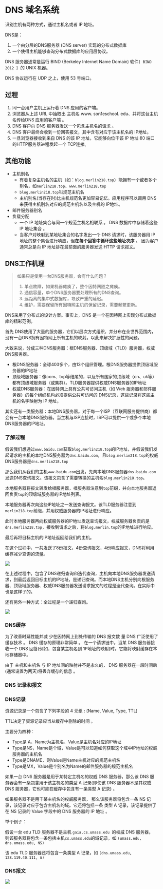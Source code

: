 # DNS 域名系统

识别主机有两种方式，通过主机名或者 IP 地址。

DNS是：
1. 一个由分层的DNS服务器 (DNS server) 实现的分布式数据库
2. 一个使得主机能够查询分布式数据库的应用层协议。

DNS 服务器通常是运行 BIND (Berkeley Internet Name Domain) 软件`[ BIND 2012 ] `的 UNIX 机器。

DNS 协议运行在 UDP 之上，使用 53 号端口。

## 过程

1) 同一台用户主机上运行着 DNS 应用的客户端。
2) 浏览器从上述 URL 中抽取出 主机名 www. son1eschool. edu、并将这台主机名传给DNS 应用的客户端 。
3) DNS 客户向 DNS 服务器发送一个包含主机名的请求 。
4) DNS 客户最终会收到一份回答报文，其中含有对应于该主机名的 IP地址。
5) 一旦浏览器接收到来自 DNS 的该 IP 地址，它能够向位千该 IP 地址 80 端口的HTTP服务器进程发起一个 TCP连接。

## 其他功能

- 主机别名
	- 有着复杂主机名的主机（如：`blog.merlin218.top`）能拥有一个或者多个别名，如`merlin218.top`、`www.merlin218.top`
	- `blog.merlin218.top`叫规范主机名
	- 主机别名(当存在时)比主机规范名更加容易记忆。应用程序可以调用 DNS 来获得主机别名对应的规范主机名以及主机的 IP地址。
- 邮件服务器别名
- 负载分配
	- 一个 IP 地址集合与同一个规范主机名相联系 。 DNS 数据库中存储着这些 IP 地址集合 。
	- 当客户对映射到某地址集合的名字发出一个 DNS 请求时，该服务器用 IP 地址的整个集合进行响应，但**在每个回答中循环这些地址次序** 。 因为客户通常总是向 IP 地址排在最前面的服务器发送 HTTP 请求报文。

## DNS工作机理

> 如果只是使用一台DNS服务器，会有什么问题？
> 1. 单点故障，如果机器瘫痪了，整个因特网随之瘫痪。
> 2. 通信容量，单个DNS服务器要处理所有的DNS查询。
> 3. 远距离的集中式数据库，导致严重的延迟。
> 4. 维护，需要保留所有因特网主机的保留记录，需要频繁更新。

DNS采用了分布式的设计方案。事实上，DNS 是一个在因特网上实现分布式数据库的精彩范例。

首先 DNS使用了大量的服务器，它们以层次方式组织，并分布在全世界范围内，没有一台DNS拥有因特网上所有主机的映射。以此来解决扩展性的问题。

大致来说，分成三种DNS服务器：根DNS服务器、顶级域（TLD）服务器，权威DNS服务器。

- 根DNS服务器：全球400多个，由13个组织管理。根DNS服务器提供顶级域服务器的IP地址
- 顶级域服务器：像com、top等结尾的，以及所有国家的顶级域（cn、uk等）都有顶级域服务器（或集群）。TLD服务器提供权威DNS服务器的IP地址
- 权威DNS服务器：在因特网上具有公共可访问主机（如 Web 服务器和邮件服务器）的每个组织机构必须提供公共可访问的 DNS记录，这些记录将这些主机的名字映射为 IP 地址。

其实还有一类服务器：本地DNS服务器。对于每一个ISP（互联网服务提供商）都会有一台本地DNS服务器。当主机与ISP连接时，ISP可以提供一个或多个本地DNS服务器的IP地址。

### 了解过程

假设我们想通过`www.baidu.com`获取`blog.merlin218.top`的IP地址，并假设我们发起请求的主机的本地DNS服务器为`dns.baidu.com`，且`blog.merlin218.top`的权威DNS服务器是`dns.merlin218.top`

那么我们从我们的主机`www.baidu.com`出发，先向本地DNS服务器`dns.baidu.com`发送DNS查询报文。该报文包含了需要转换的主机名`blog.merlin218.top`。

本地服务器将报文转发给根服务器，根服务器注意到`top`前缀，并向本地服务器返回负责`top`的顶级域服务器的IP地址列表。

本地服务器再次向这些IP地址之一发送查询报文。该TLD服务器注意到`merlin218.top`前缀，并用权威服务器的IP地址进行响应。

此时本地服务器再向权威服务器的IP地址发送查询报文，权威服务器负责的是`dns.merlin218.top`，接收到请求之后，将`blog.merlin.top`的IP地址进行响应。

最后再将目标主机的IP地址返回给我们的主机。

在这个过程中，一共发送了8份报文，4份查询报文，4份响应报文，DNS将利用缓存减少查询的流量。

![](https://cdn.jsdelivr.net/gh/Merlin218/image-storage/picGo/202209061601659.png)


在上述过程中，包含了DNS递归查询和迭代查询，主机向本地DNS服务器发送请求，到最后返回目标主机的IP地址，是递归查询。而本地DNS主机分别向根服务器、顶级域服务器、权威DNS服务器发送请求报文的过程是迭代查询。在实际中也是这样子的。

还有另外一种方式：全过程是一个递归查询。

![](https://cdn.jsdelivr.net/gh/Merlin218/image-storage/picGo/202209061601078.png)


### DNS缓存

为了改善时延性能并减 少在因特网上到处传输的 DNS 报文数 量 DNS 广泛使用了缓存技术 。 DNS 缓存的原理非常简单 。 在一个请求链中，当某 DNS 服务器接收一个 DNS 回答(例如，包含某主机名到 1P地址的映射)时，它能将映射缓存在本地存储器中。

由于 主机和主机名 与 IP 地址间的映射并不是永久的， DNS 服务器在一段时间后(通常设置为两天)将丢弃缓存的信息 。

### DNS 记录和报文

### DNS记录

资源记录是一个包含了下列字段的 4 元组 : (Name, Value, Type, TTL)

TTL决定了资源记录应当从缓存中删除的时间 。

主要分为四种：
- Type是 A，Name为主机名，Value是主机名对应的IP地址
- Type是NS，Name是个域，Value是可以知道如何获取这个域中IP地址的权威服务器的主机名
- Type是CNAME，则Value是Name主机对应的规范主机名
- Type是MX，Value是个别名为Name的邮件服务器的规范主机名

如果一台 DNS 服务器是用于某特定主机名的权威 DNS 服务器，那么该 DNS 服务器会有一条包含用于该主机名的类型 A 记录(即使该 DNS 服务器不是其权威 DNS 服务器，它也可能在缓存中包含有一条类型 A 记录) 。 

如果服务器不是用千某主机名的权威服务器， 那么该服务器将包含一条 NS 记录，该记录对应于包含主机名的域。它还将包括一条 类型 A 记录，该记录提供了在 NS 记录的 Value 字段中的 DNS 服务器的 IP 地址 。

举个例子：

假设一台 edu TLD 服务器不是主机 `gaia.cs.umass.edu `的权威 DNS 服务器， 则该服务器将包含一条包括主机`cs.umass.edu`的域记录，如 `(umass.edu, dns.umass.edu, NS)`

该 edu TLD 服务器还将包含一条类型 A 记录，如 `(dns.umass.edu, 128.119.40.111, A)`

### DNS报文

![](https://cdn.jsdelivr.net/gh/Merlin218/image-storage/picGo/202209061620903.png)

